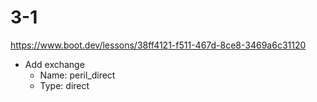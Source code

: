 # 3-1
https://www.boot.dev/lessons/38ff4121-f511-467d-8ce8-3469a6c31120
- Add exchange
  - Name: peril_direct
  - Type: direct